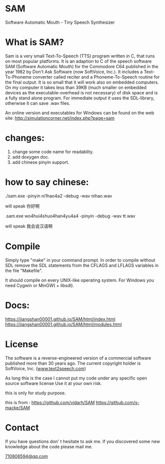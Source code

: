 SAM
===

Software Automatic Mouth - Tiny Speech Synthesizer 


What is SAM?
============

Sam is a very small Text-To-Speech (TTS) program written in C, that runs on most popular platforms.
It is an adaption to C of the speech software SAM (Software Automatic Mouth) for the Commodore C64 published 
in the year 1982 by Don't Ask Software (now SoftVoice, Inc.). It includes a Text-To-Phoneme converter called reciter and a Phoneme-To-Speech routine for the 
final output. It is so small that it will work also on embedded computers. On my computer it takes
less than 39KB (much smaller on embedded devices as the executable-overhead is not necessary) of disk space and is a fully stand alone program. 
For immediate output it uses the SDL-library, otherwise it can save .wav files. 

An online version and executables for Windows can be found on the web site: http://simulationcorner.net/index.php?page=sam



changes:
=======
1. change some code name for readablity.
2. add doxygen doc.
3. add chinese pinyin support.


how to say chinese:
=======

./sam.exe -pinyin ni1hao4a2 -debug -wav nihao.wav

will speak 你好啊


.sam.exe wo4hui4shuo4han4yu4a4  -pinyin -debug -wav tt.wav

will speak 我会说汉语啊



Compile
=======

Simply type "make" in your command prompt.
In order to compile without SDL remove the SDL statements from the CFLAGS and LFLAGS variables in the file "Makefile".

It should compile on every UNIX-like operating system. For Windows you need Cygwin or MinGW( + libsdl).




Docs:
=====

https://jiangshan00001.github.io/SAM/html/index.html
https://jiangshan00001.github.io/SAM/html/modules.html


License
=======

The software is a reverse-engineered version of a commercial software published more than 30 years ago.
The current copyright holder is SoftVoice, Inc. (www.text2speech.com)

As long this is the case I cannot put my code under any specific open source software license
Use it at your own risk.

this is only for study purpose.


this is from :
https://github.com/vidarh/SAM
https://github.com/s-macke/SAM


Contact
=======

If you have questions don' t hesitate to ask me.
If you discovered some new knowledge about the code please mail me.

710806594@qq.com

